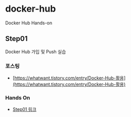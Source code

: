 # docker-hub
Docker Hub Hands-on

## Step01
Docker Hub 가입 및 Push 실습

### 포스팅
- [https://whatwant.tistory.com/entry/Docker-Hub-활용](https://whatwant.tistory.com/entry/Docker-Hub-활용)

### Hands On
- [Step01 링크](https://github.com/whatwant-school/docker-hub/tree/main/step01)
